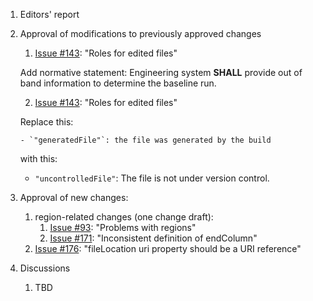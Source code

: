 1. Editors' report
1. Approval of modifications to previously approved changes
    1. [Issue #143](https://github.com/oasis-tcs/sarif-spec/issues/160): "Roles for edited files"

    Add normative statement: Engineering system **SHALL** provide out of band information to determine the baseline run.

    2. [Issue #143](https://github.com/oasis-tcs/sarif-spec/issues/143): "Roles for edited files"

    Replace this:

       - `"generatedFile"`: the file was generated by the build

    with this:

    - `"uncontrolledFile"`: The file is not under version control.

1. Approval of new changes:
    1. region-related changes (one change draft):
        1. [Issue #93](https://github.com/oasis-tcs/sarif-spec/issues/93): "Problems with regions"
        1. [Issue #171](https://github.com/oasis-tcs/sarif-spec/issues/171): "Inconsistent definition of endColumn"
    1. [Issue #176](https://github.com/oasis-tcs/sarif-spec/issues/176): "fileLocation uri property should be a URI reference"
1. Discussions
    1. TBD
